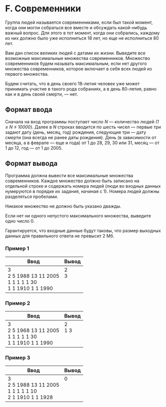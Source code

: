 # F. Современники

Группа людей называется современниками, если был такой момент, когда они могли собраться все вместе и обсуждать какой-нибудь важный вопрос. Для этого в тот момент, когда они собрались, каждому из них должно было уже исполниться 18 лет, но еще не исполниться 80 лет.

Вам дан список великих людей с датами их жизни. Выведите все возможные максимальные множества современников. Множество современников будем называть максимальным, если нет другого множества современников, которое включает в себя всех людей из первого множества.

Будем считать, что в день своего 18-летия человек уже может принимать участие в такого рода собраниях, а в день 80-летия, равно как и в день своей смерти, — нет.

## Формат ввода
Сначала на вход программы поступает число *N* — количество людей *(1 ≤ N ≤ 10000)*. Далее в *N* строках вводится по шесть чисел — первые три задают дату (день, месяц, год) рождения, следующие три — дату смерти (она всегда не ранее даты рождения). День (в зависимости от месяца, а в феврале — еще и года) от 1 до 28, 29, 30 или 31, месяц — от 1 до 12, год — от 1 до 2005.

## Формат вывода
Программа должна вывести все максимальные множества современников. Каждое множество должно быть записано на отдельной строке и содержать номера людей (люди во входных данных нумеруются в порядке их задания, начиная с 1). Номера людей должны разделяться пробелами.

Никакое множество не должно быть указано дважды.

Если нет ни одного непустого максимального множества, выведите одно число 0.

Гарантируется, что входные данные будут таковы, что размер выходных данных для правильного ответа не превысит 2 Мб.

### Пример 1
Ввод | Вывод
---| ---
3 <br> 2 5 1988 13 11 2005 <br> 1 1 1 1 1 30 <br> 1 1 1910 1 1 1990 | 2 <br> 3 <br><br><br>

### Пример 2
Ввод | Вывод
---| ---
3 <br> 2 5 1968 13 11 2005 <br> 1 1 1 1 1 30 <br> 1 1 1910 1 1 1990 | 2 <br> 1 3 <br><br><br>

### Пример 3
Ввод | Вывод
---| ---
3 <br> 2 5 1988 13 11 2005 <br> 1 1 1 1 1 10 <br> 2 1 1910 1 1 1928 | 0 <br><br><br><br>
